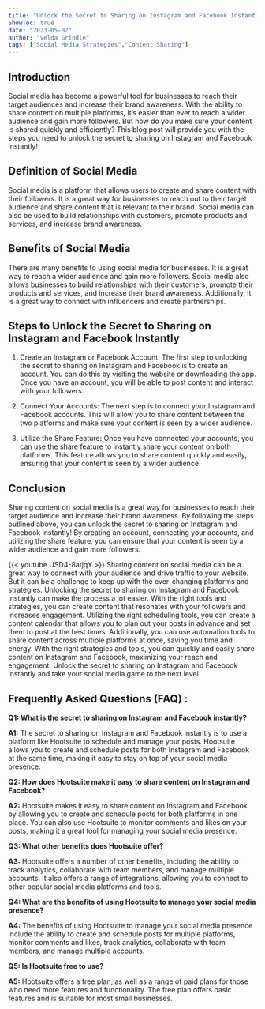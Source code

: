 ```yaml
---
title: "Unlock the Secret to Sharing on Instagram and Facebook Instantly!"
ShowToc: true 
date: "2023-05-02"
author: "Velda Grindle" 
tags: ["Social Media Strategies","Content Sharing"]
---
```

## Introduction 
Social media has become a powerful tool for businesses to reach their target audiences and increase their brand awareness. With the ability to share content on multiple platforms, it’s easier than ever to reach a wider audience and gain more followers. But how do you make sure your content is shared quickly and efficiently? This blog post will provide you with the steps you need to unlock the secret to sharing on Instagram and Facebook instantly! 

## Definition of Social Media 
Social media is a platform that allows users to create and share content with their followers. It is a great way for businesses to reach out to their target audience and share content that is relevant to their brand. Social media can also be used to build relationships with customers, promote products and services, and increase brand awareness. 

## Benefits of Social Media 
There are many benefits to using social media for businesses. It is a great way to reach a wider audience and gain more followers. Social media also allows businesses to build relationships with their customers, promote their products and services, and increase their brand awareness. Additionally, it is a great way to connect with influencers and create partnerships. 

## Steps to Unlock the Secret to Sharing on Instagram and Facebook Instantly 
1. Create an Instagram or Facebook Account: The first step to unlocking the secret to sharing on Instagram and Facebook is to create an account. You can do this by visiting the website or downloading the app. Once you have an account, you will be able to post content and interact with your followers. 

2. Connect Your Accounts: The next step is to connect your Instagram and Facebook accounts. This will allow you to share content between the two platforms and make sure your content is seen by a wider audience. 

3. Utilize the Share Feature: Once you have connected your accounts, you can use the share feature to instantly share your content on both platforms. This feature allows you to share content quickly and easily, ensuring that your content is seen by a wider audience. 

## Conclusion 
Sharing content on social media is a great way for businesses to reach their target audience and increase their brand awareness. By following the steps outlined above, you can unlock the secret to sharing on Instagram and Facebook instantly! By creating an account, connecting your accounts, and utilizing the share feature, you can ensure that your content is seen by a wider audience and gain more followers.

{{< youtube USD4-8atjqY >}} 
Sharing content on social media can be a great way to connect with your audience and drive traffic to your website. But it can be a challenge to keep up with the ever-changing platforms and strategies. Unlocking the secret to sharing on Instagram and Facebook instantly can make the process a lot easier. With the right tools and strategies, you can create content that resonates with your followers and increases engagement. Utilizing the right scheduling tools, you can create a content calendar that allows you to plan out your posts in advance and set them to post at the best times. Additionally, you can use automation tools to share content across multiple platforms at once, saving you time and energy. With the right strategies and tools, you can quickly and easily share content on Instagram and Facebook, maximizing your reach and engagement. Unlock the secret to sharing on Instagram and Facebook instantly and take your social media game to the next level.

## Frequently Asked Questions (FAQ) :
**Q1: What is the secret to sharing on Instagram and Facebook instantly?**

**A1:** The secret to sharing on Instagram and Facebook instantly is to use a platform like Hootsuite to schedule and manage your posts. Hootsuite allows you to create and schedule posts for both Instagram and Facebook at the same time, making it easy to stay on top of your social media presence.

**Q2: How does Hootsuite make it easy to share content on Instagram and Facebook?**

**A2:** Hootsuite makes it easy to share content on Instagram and Facebook by allowing you to create and schedule posts for both platforms in one place. You can also use Hootsuite to monitor comments and likes on your posts, making it a great tool for managing your social media presence.

**Q3: What other benefits does Hootsuite offer?**

**A3:** Hootsuite offers a number of other benefits, including the ability to track analytics, collaborate with team members, and manage multiple accounts. It also offers a range of integrations, allowing you to connect to other popular social media platforms and tools.

**Q4: What are the benefits of using Hootsuite to manage your social media presence?**

**A4:** The benefits of using Hootsuite to manage your social media presence include the ability to create and schedule posts for multiple platforms, monitor comments and likes, track analytics, collaborate with team members, and manage multiple accounts.

**Q5: Is Hootsuite free to use?**

**A5:** Hootsuite offers a free plan, as well as a range of paid plans for those who need more features and functionality. The free plan offers basic features and is suitable for most small businesses.


